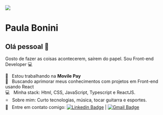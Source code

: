 <img width="auto" src="file:///C:/Users/paula/Downloads/My%20Post.png">


# Paula Bonini

## Olá pessoal 👋
Gosto de fazer as coisas acontecerem, saírem do papel.
Sou Front-end Developer :computer:

 :money_with_wings:  &nbsp; Estou trabalhando na **Movile Pay**
 <br/> :purple_heart: &nbsp; Buscando aprimorar meus conhecimentos com projetos em Front-end usando React
 <br/> :computer: &nbsp; Minha stack: Html, CSS, JavaScript, Typescript e ReactJS.
 <br/> :star:  &nbsp; Sobre mim: Curto tecnologias, música, tocar guitarra e esportes.
 <br/> :email: &nbsp; Entre em contato comigo: [![Linkedin Badge](https://img.shields.io/badge/-PaulaBonini-blue?style=flat-square&logo=Linkedin&logoColor=white&link=https://www.linkedin.com/in/paulabonini/)](https://www.linkedin.com/in/paulabonini/) | 
[![Gmail Badge](https://img.shields.io/badge/-paula_almeidabonini@hotmail.com-c14438?style=flat-square&logo=Gmail&logoColor=white&link=mailto:paula_almeidabonini@hotmail.com)](mailto:paula_almeidabonini@hotmail.com)



<!--
**paulabonini/paulabonini** is a ✨ _special_ ✨ repository because its `README.md` (this file) appears on your GitHub profile.

